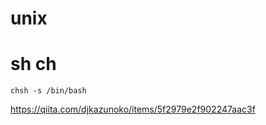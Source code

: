 
# unix


# sh ch
```
chsh -s /bin/bash
```

https://qiita.com/djkazunoko/items/5f2979e2f902247aac3f







